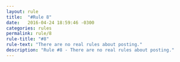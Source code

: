 ```yaml
---
layout: rule
title:  "#Rule 8"
date:   2016-04-24 18:59:46 -0300
categories: rules
permalink: rule/8
rule-title: "#8"
rule-text: "There are no real rules about posting."
description: "Rule #8 - There are no real rules about posting."
---
```


